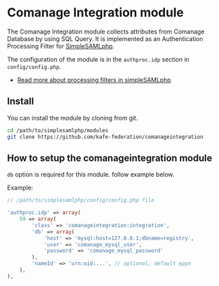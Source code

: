# Comanage Integration module

The Comanage Integration module collects attributes from Comanage Database by using SQL Query. 
It is implemented as an Authentication Processing Filter for [SimpleSAMLphp](https://simplesamlphp.org).

The configuration of the module is in the `authproc.idp` section in `config/config.php`.

  * [Read more about processing filters in simpleSAMLphp](simplesamlphp-authproc)

## Install

You can install the module by cloning from git.

```bash
cd /path/to/simplesamlphp/modules
git clone https://github.com/kafe-federation/comanageintegration
```

## How to setup the comanageintegration module

`db` option is required for this module. follow example below.

Example:

```php
// /path/to/simplesamlphp/config/config.php file

'authproc.idp' => array(
    59 => array(
        'class' => 'comanageintegration:integration',
        'db' => array(
            'host' => 'mysql:host=127.0.0.1;dbname=registry',
            'user' => 'comanage_mysql_user',
            'password' => 'comanage_mysql_password'
        ),
        'nameId' => 'urn:oid:...', // optional, default eppn
    ),
),
```

